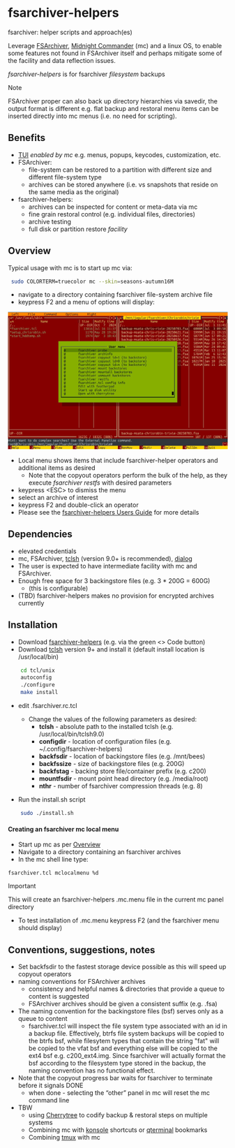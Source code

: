 # fsarchiver-helpers

fsarchiver: helper scripts and approach(es)

Leverage [FSArchiver](https://www.fsarchiver.org/), [Midnight Commander](https://midnight-commander.org/) (mc) and a linux OS, to enable some features not found in FSArchiver itself and perhaps mitigate some of the facility and data reflection issues.

_fsarchiver-helpers_ is for fsarchiver _filesystem_ backups

> [!NOTE] 
> FSArchiver proper can also back up directory hierarchies via savedir, the output format is different e.g. flat backup and restoral menu items can be inserted directly into mc menus (i.e. no need for scripting).

## Benefits
+ [TUI](https://en.wikipedia.org/wiki/Text-based_user_interface) _enabled by mc_ e.g. menus, popups, keycodes, customization, etc.
+ FSArchiver:
  + file-system can be restored to a partition with different size and different file-system type
  + archives can be stored anywhere (i.e. vs snapshots that reside on the same media as the original)
+ fsarchiver-helpers:
  + archives can be inspected for content or meta-data via mc
  + fine grain restoral control (e.g. individual files, directories)
  + archive testing
  + full disk or partition restore _facility_

## Overview 
Typical usage with mc is to start up mc via: 

```bash
 sudo COLORTERM=truecolor mc --skin=seasons-autumn16M
```

+ navigate to a directory containing fsarchiver file-system archive file
+ keypress F2 and a menu of options will display:

![](images/mc_with_fshelp_menu.jpg)

+ Local menu shows items that include fsarchiver-helper operators and additional items as desired
  + Note that the copyout operators perform the bulk of the help, as they execute _fsarchiver restfs_ with desired parameters 
+ keypress \<ESC\> to dismiss the menu
+ select an archive of interest
+ keypress F2 and double-click an operator
+ Please see the [fsarchiver-helpers Users Guide](/../main/GUIDE.md) for more details

## Dependencies
+ elevated credentials
+ mc, FSArchiver, [tclsh](https://sourceforge.net/projects/tcl/files/) (version 9.0+ is recommended), [dialog](https://invisible-island.net/dialog/)
+ The user is expected to have intermediate facility with mc and FSArchiver.
+ Enough free space for 3 backingstore files (e.g. 3 * 200G = 600G)
  - (this is configurable) 
+ (TBD) fsarchiver-helpers makes no provision for encrypted archives currently

## Installation
+ Download [fsarchiver-helpers]() (e.g. via the green <> Code button)
+ Download [tclsh](https://sourceforge.net/projects/tcl/files/) version 9+ and install it (default install location is /usr/local/bin)

```bash 
    cd tcl/unix
    autoconfig
    ./configure
    make install
```
  

+ edit .fsarchiver.rc.tcl
    - Change the values of the following parameters as desired:
      - **tclsh** - absolute path to the installed tclsh (e.g. /usr/local/bin/tclsh9.0)
      - **configdir** - location of configuration files (e.g. ~/.config/fsarchiver-helpers)
      - **backfsdir** - location of backingstore files (e.g. /mnt/bees)
      - **backfssize** - size of backingstore files (e.g. 200G)
	  - **backfstag** - backing store file/container prefix (e.g. c200)
      - **mountfsdir** - mount point head directory (e.g. /media/root)
      - **nthr** - number of fsarchiver compression threads (e.g. 8)
 
+ Run the install.sh script

```bash
    sudo ./install.sh
```

#### Creating an fsarchiver mc local menu
+ Start up mc as per [Overview](README.md#overview)
+ Navigate to a directory containing an fsarchiver archives
+ In the mc shell line type:
```
fsarchiver.tcl mclocalmenu %d
```

> [!IMPORTANT]
> This will create an fsarchiver-helpers .mc.menu file in the current mc panel directory

+ To test installation of .mc.menu keypress F2 (and the fsarchiver menu should display)

## Conventions, suggestions, notes
   - Set backfsdir to the fastest storage device possible as this will speed up copyout operators
   - naming conventions for FSArchiver archives
     - consistency and helpful names & directories that provide a queue to content is suggested
     - FSArchiver archives should be given a consistent suffix (e.g. .fsa)
   - The naming convention for the backingstore files (bsf) serves only as a queue to content
     - fsarchiver.tcl will inspect the file system type associated with an id in a backup file. Effectively, btrfs file system backups will be copied to the btrfs bsf, while filesytem types that contain the string "fat" will be copied to  the vfat bsf and everything else will be copied to the ext4 bsf e.g. c200_ext4.img. Since fsarchiver will actually format the bsf according to the filesystem type stored in the backup, the naming convention has no functional effect.
   - Note that the copyout progress bar waits for fsarchiver to terminate before it signals DONE
     - when done - selecting the “other” panel in mc will reset the mc command line
   - TBW 
     - using [Cherrytree](https://www.giuspen.net/cherrytree/) to codify backup & restoral steps on multiple systems
     - Combining mc with [konsole](https://konsole.kde.org) shortcuts or [qterminal](https://github.com/lxqt/qterminal) bookmarks
     - Combining [tmux](https://github.com/tmux/tmux/wiki) with mc
   

